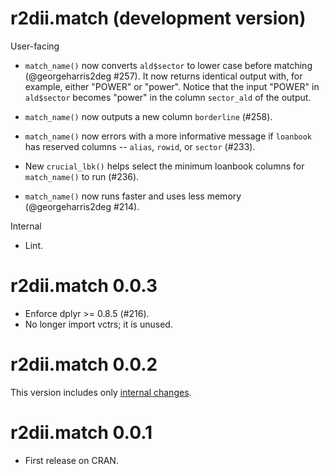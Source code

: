 # r2dii.match (development version)

User-facing

* `match_name()` now converts `ald$sector` to lower case before matching
  (@georgeharris2deg #257). It now returns identical output with, for example, 
  either "POWER" or "power". Notice that the input "POWER" in `ald$sector`
  becomes "power" in the column `sector_ald` of the output.

* `match_name()` now outputs a new column `borderline` (#258).

* `match_name()` now errors with a more informative message if `loanbook` has
  reserved columns -- `alias`, `rowid`, or `sector` (#233).

* New `crucial_lbk()` helps select the minimum loanbook columns for
  `match_name()` to run (#236).

* `match_name()` now runs faster and uses less memory (@georgeharris2deg #214).

Internal

* Lint.

# r2dii.match 0.0.3

* Enforce dplyr >= 0.8.5 (#216).
* No longer import vctrs; it is unused.

# r2dii.match 0.0.2

This version includes only [internal changes](https://github.com/2DegreesInvesting/r2dii.match/releases/tag/v0.0.2). 

# r2dii.match 0.0.1

* First release on CRAN.
